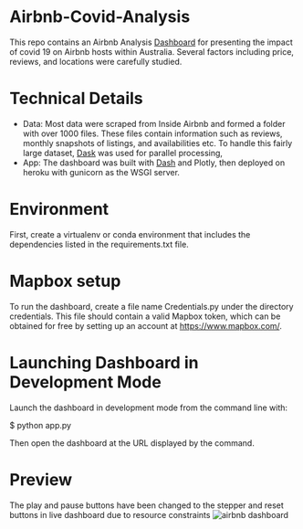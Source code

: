 # Airbnb-Covid-Analysis
This repo contains an Airbnb Analysis [Dashboard](https://movie-recommendation-phil.herokuapp.com/) for presenting the impact of covid 19 on Airbnb hosts within Australia. Several factors including price, reviews, and locations were carefully studied.

# Technical Details
* Data: Most data were scraped from Inside Airbnb and formed a folder with over 1000 files. These files contain information such as reviews, monthly snapshots of listings, and availabilities etc. To handle this fairly large dataset, [Dask](https://dask.org/) was used for parallel processing,
* App: The dashboard was built with [Dash](https://dash.plotly.com/) and Plotly, then deployed on heroku with gunicorn as the WSGI server.

# Environment
First, create a virtualenv or conda environment that includes the dependencies listed in the requirements.txt file.

# Mapbox setup
To run the dashboard, create a file name Credentials.py under the directory credentials. This file should contain a valid Mapbox token, which can be obtained for free by setting up an account at https://www.mapbox.com/.

# Launching Dashboard in Development Mode
Launch the dashboard in development mode from the command line with:

$ python app.py

Then open the dashboard at the URL displayed by the command.
# Preview
The play and pause buttons have been changed to the stepper and reset buttons in live dashboard due to resource constraints
![airbnb dashboard](https://github.com/Phil-avi/Airbnb-Covid-Analysis/blob/main/assets/airbnb.gif)
